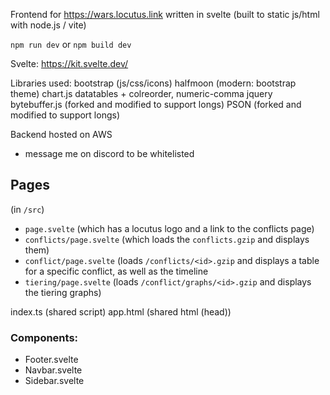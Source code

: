 Frontend for https://wars.locutus.link written in svelte
(built to static js/html with node.js / vite)

`npm run dev`
or
`npm build dev`

Svelte: <https://kit.svelte.dev/>

Libraries used:
bootstrap (js/css/icons)
halfmoon (modern: bootstrap theme)
chart.js
datatables + colreorder, numeric-comma
jquery
bytebuffer.js (forked and modified to support longs)
PSON (forked and modified to support longs)

Backend hosted on AWS
- message me on discord to be whitelisted

## Pages
(in `/src`)
- `page.svelte` (which has a locutus logo and a link to the conflicts page)
- `conflicts/page.svelte` (which loads the `conflicts.gzip` and displays them)
- `conflict/page.svelte` (loads `/conflicts/<id>.gzip` and displays a table for a specific conflict, as well as the timeline
- `tiering/page.svelte` (loads `/conflict/graphs/<id>.gzip` and displays the tiering graphs)

index.ts (shared script)
app.html (shared html (head))

### Components:
- Footer.svelte
- Navbar.svelte
- Sidebar.svelte